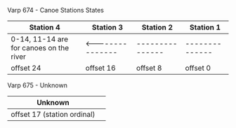 Varp 674 - Canoe Stations States

| Station 4                               | Station 3        | Station 2       | Station 1      |
| --------------------------------------- | ---------------- | --------------- | -------------- |
| 0-14, 11-14 are for canoes on the river | <--------------- | --------------- | -------------- |
| offset 24                               | offset 16        | offset 8        | offset 0       |

Varp 675 - Unknown

| Unknown                     |     |
| --------------------------- | --- |
| offset 17 (station ordinal) |     |
